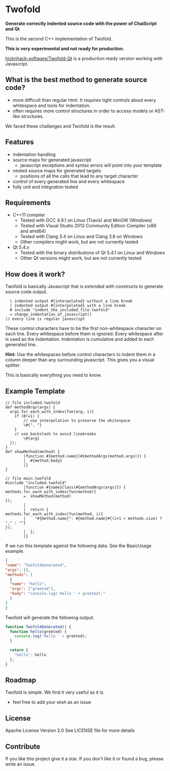 # Twofold

**Generate correctly indented source code with the power of ChaiScript and Qt**

This is the second C++ implementation of Twofold.

**This is very experimental and not ready for production.**

[hicknhack-software/Twofold-Qt](https://github.com/hicknhack-software/Twofold-Qt) is a production ready version working with Javascript.

## What is the best method to generate source code?

* more difficult than regular html. It requires tight controls about every whitespace and tools for indentation.
* often requires more control structures in order to access models or AST-like structures.

We faced these challanges and Twofold is the result.

## Features

* indentation handling
* source maps for generated javascript
  * javascript exceptions and syntax errors will point into your template
* nested source maps for generated targets
  * positions of all the calls that lead to any target character
* control of every generated line and every whitespace
* fully unit and integration tested

## Requirements

* C++11 compiler
  * Tested with GCC 4.9.1 on Linux (Travis) and MinGW (Windows)
  * Tested with Visual Studio 2013 Community Edition Compiler (x86 and amd64)
  * Tested with Clang 3.4 on Linux and Clang 3.6 on Windows
  * Other compilers might work, but are not currently tested
* Qt 5.4.x
  * Tested with the binary distributions of Qt 5.4.1 on Linux and Windows
  * Other Qt versions might work, but are not currently tested

## How does it work?

Twofold is basically Javascript that is extended with constructs to generate source code output.

```twofold
  \ indented output #{interpolated} without a line break
  | indented output #{interpolated} with a line break
  # include "indent_the_included_file.twofold"
  = change_indentation_of_javascript()
// every line is regular javascript
```

These control characters have to be the first non-whitespace character on each line.
Every whitespace before them is ignored.
Every whitespace after is used as the indentation. Indentation is cumulative and added to each generated line.

**Hint:** Use the whitespaces before control characters to indent them in a column deeper than any surrounding javascript.
This gives you a visual splitter.

This is basically everything you need to know.

## Example Template

```twofold
// file included.twofold
def methodArgs(args) {
  args.for_each_with_index(fun(arg, i){
    if (0!=i) {
        // use interpolation to preserve the whitespace
        \#{", "}
    }
    // use backslash to avoid linebreaks
        \#{arg}
  });
}
def showMethod(method) {
        |function #{method.name}(#{methodArgs(method.args)}) {
        |  #{method.body}
        |}
}
```

```twofold
// file main.twofold
#include "included.twofold"
        |function #{name}Class(#{methodArgs(args)}) {
methods.for_each_with_index(fun(method){
        =  showMethod(method)
});
        |
        |  return {
methods.for_each_with_index(fun(method, i){
        |    "#{method.name}": #{method.name}#{(i+1 < methods.size) ? "," : ""}
});
        |  };
        |}
```

If we run this template against the following data. See the BasicUsage example.

```json
{
"name": "TwofoldGenerated",
"args": [],
"methods": [
  {
  "name": "hello",
  "args": ["greeted"],
  "body": "console.log('Hello ' + greeted);"
  }
]
}
```

Twofold will generate the following output.

```javascript
function TwofoldGenerated() {
  function hello(greeted) {
    console.log('Hello ' + greeted);
  }

  return {
    "hello": hello
  };
}
```

## Roadmap

Twofold is simple. We find it very useful as it is.

* feel free to add your wish as an issue

## License

Apache License Version 2.0
See LICENSE file for more details

## Contribute

If you like this project give it a star.
If you don't like it or found a bug, please write an issue.
